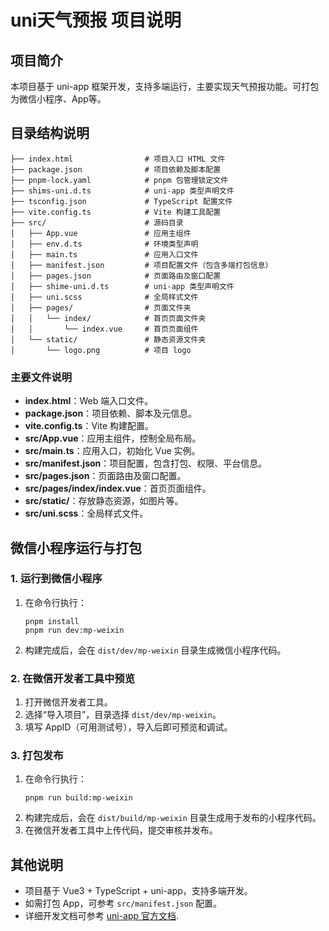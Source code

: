 # uni天气预报 项目说明

## 项目简介
本项目基于 uni-app 框架开发，支持多端运行，主要实现天气预报功能。可打包为微信小程序、App等。

## 目录结构说明

```
├── index.html                # 项目入口 HTML 文件
├── package.json              # 项目依赖及脚本配置
├── pnpm-lock.yaml            # pnpm 包管理锁定文件
├── shims-uni.d.ts            # uni-app 类型声明文件
├── tsconfig.json             # TypeScript 配置文件
├── vite.config.ts            # Vite 构建工具配置
├── src/                      # 源码目录
│   ├── App.vue               # 应用主组件
│   ├── env.d.ts              # 环境类型声明
│   ├── main.ts               # 应用入口文件
│   ├── manifest.json         # 项目配置文件（包含多端打包信息）
│   ├── pages.json            # 页面路由及窗口配置
│   ├── shime-uni.d.ts        # uni-app 类型声明文件
│   ├── uni.scss              # 全局样式文件
│   ├── pages/                # 页面文件夹
│   │   └── index/            # 首页页面文件夹
│   │       └── index.vue     # 首页页面组件
│   └── static/               # 静态资源文件夹
│       └── logo.png          # 项目 logo
```

### 主要文件说明
- **index.html**：Web 端入口文件。
- **package.json**：项目依赖、脚本及元信息。
- **vite.config.ts**：Vite 构建配置。
- **src/App.vue**：应用主组件，控制全局布局。
- **src/main.ts**：应用入口，初始化 Vue 实例。
- **src/manifest.json**：项目配置，包含打包、权限、平台信息。
- **src/pages.json**：页面路由及窗口配置。
- **src/pages/index/index.vue**：首页页面组件。
- **src/static/**：存放静态资源，如图片等。
- **src/uni.scss**：全局样式文件。

## 微信小程序运行与打包

### 1. 运行到微信小程序
1. 在命令行执行：
   ```
   pnpm install
   pnpm run dev:mp-weixin
   ```
2. 构建完成后，会在 `dist/dev/mp-weixin` 目录生成微信小程序代码。

### 2. 在微信开发者工具中预览
1. 打开微信开发者工具。
2. 选择“导入项目”，目录选择 `dist/dev/mp-weixin`。
3. 填写 AppID（可用测试号），导入后即可预览和调试。

### 3. 打包发布
1. 在命令行执行：
   ```
   pnpm run build:mp-weixin
   ```
2. 构建完成后，会在 `dist/build/mp-weixin` 目录生成用于发布的小程序代码。
3. 在微信开发者工具中上传代码，提交审核并发布。

## 其他说明
- 项目基于 Vue3 + TypeScript + uni-app，支持多端开发。
- 如需打包 App，可参考 `src/manifest.json` 配置。
- 详细开发文档可参考 [uni-app 官方文档](https://uniapp.dcloud.io/).
